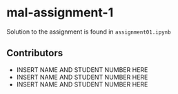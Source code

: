 # mal-assignment-1

Solution to the assignment is found in `assignment01.ipynb`

## Contributors

-   INSERT NAME AND STUDENT NUMBER HERE
-   INSERT NAME AND STUDENT NUMBER HERE
-   INSERT NAME AND STUDENT NUMBER HERE
